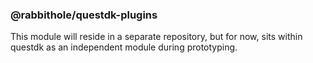 ### @rabbithole/questdk-plugins
This module will reside in a separate repository, but for now, sits within questdk as an independent module during prototyping.